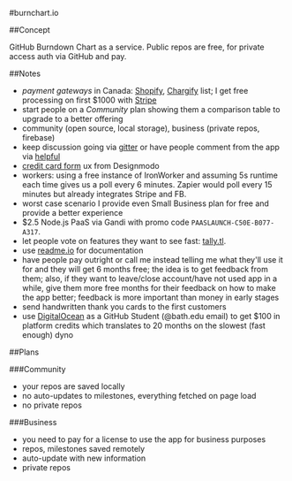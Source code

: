 #burnchart.io

##Concept

GitHub Burndown Chart as a service. Public repos are free, for private access auth via GitHub and pay.

##Notes

- *payment gateways* in Canada: [Shopify](http://www.shopify.com/payment-gateways/canada), [Chargify](http://chargify.com/payment-gateways/) list; I get free processing on first $1000 with [Stripe](https://education.github.com/pack/offers)
- start people on a *Community* plan showing them a comparison table to upgrade to a better offering
- community (open source, local storage), business (private repos, firebase)
- keep discussion going via [gitter](http://gitter.im) or have people comment from the app via [helpful](https://helpful.io/)
- [credit card form](http://designmodo.com/ux-credit-card-payment-form/) ux from Designmodo
- workers: using a free instance of IronWorker and assuming 5s runtime each time gives us a poll every 6 minutes. Zapier would poll every 15 minutes but already integrates Stripe and FB.
- worst case scenario I provide even Small Business plan for free and provide a better experience
- $2.5 Node.js PaaS via Gandi with promo code `PAASLAUNCH-C50E-B077-A317`.
- let people vote on features they want to see fast: [tally.tl](http://tally.tl/).
- use [readme.io](https://readme.io/) for documentation
- have people pay outright or call me instead telling me what they'll use it for and they will get 6 months free; the idea is to get feedback from them; also, if they want to leave/close account/have not used app in a while, give them more free months for their feedback on how to make the app better; feedback is more important than money in early stages
- send handwritten thank you cards to the first customers
- use [DigitalOcean](https://www.digitalocean.com/) as a GitHub Student (@bath.edu email) to get $100 in platform credits which translates to 20 months on the slowest (fast enough) dyno

##Plans

###Community

- your repos are saved locally
- no auto-updates to milestones, everything fetched on page load
- no private repos

###Business

- you need to pay for a license to use the app for business purposes
- repos, milestones saved remotely
- auto-update with new information
- private repos
